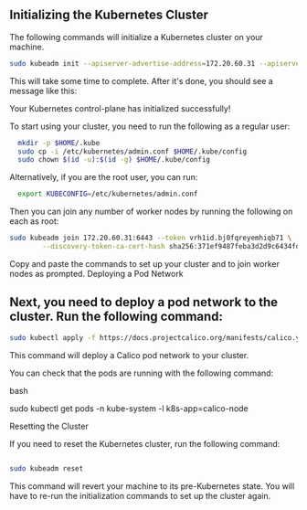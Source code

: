 
## Initializing the Kubernetes Cluster

The following commands will initialize a Kubernetes cluster on your machine.


```bash
sudo kubeadm init --apiserver-advertise-address=172.20.60.31 --apiserver-bind-port=8080 --pod-network-cidr=10.244.0.0/16
```

This will take some time to complete. After it's done, you should see a message like this:



Your Kubernetes control-plane has initialized successfully!

To start using your cluster, you need to run the following as a regular user:
```bash
  mkdir -p $HOME/.kube
  sudo cp -i /etc/kubernetes/admin.conf $HOME/.kube/config
  sudo chown $(id -u):$(id -g) $HOME/.kube/config
```

Alternatively, if you are the root user, you can run:
```bash
  export KUBECONFIG=/etc/kubernetes/admin.conf
```

Then you can join any number of worker nodes by running the following on each as root:
```bash
sudo kubeadm join 172.20.60.31:6443 --token vrh1id.bj0fqreyemhiqb71 \
        --discovery-token-ca-cert-hash sha256:371ef9487feba3d2d9c6434fdc941ada6c17d50652aac9f56d45f0a68a71ccbc
```

Copy and paste the commands to set up your cluster and to join worker nodes as prompted.
Deploying a Pod Network

## Next, you need to deploy a pod network to the cluster. Run the following command:


```bash
sudo kubectl apply -f https://docs.projectcalico.org/manifests/calico.yaml
```

This command will deploy a Calico pod network to your cluster.

You can check that the pods are running with the following command:

bash

sudo kubectl get pods -n kube-system -l k8s-app=calico-node

Resetting the Cluster

If you need to reset the Kubernetes cluster, run the following command:


```bash

sudo kubeadm reset
```

This command will revert your machine to its pre-Kubernetes state. You will have to re-run the initialization commands to set up the cluster again.
